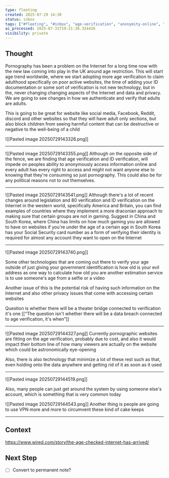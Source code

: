 ```yaml
---
type: fleeting
created: 2025-07-29 14:30
status: inbox
tags: ["#fleeting", "#inbox", "age-verification", "anonymity-online", "government-identification", "identity-verification", "internet-regulation", "online-pornography"]
ai_processed: 2025-07-31T19:21:38.324426
visibility: private
---
```

<!--
NOTE: This file uses a static date for validation. For new notes, use:
created: 2025-07-29 14:30
-->

## Thought  
Pornography has been a problem on the Internet for a long time now with the new law coming into play in the UK around age restriction. This will start age trend worldwide, where we start adopting more age verification to claim adulthood specifically on poor active websites, the time of adding your ID documentation or some sort of verification is not new technology, but in the, never changing changing aspects of the Internet and data and privacy. We are going to see changes in how we authenticate and verify that adults are adults. 

This is going to be great for website like social media, Facebook, Reddit, discord and other websites so that they will have adult only sections, but also block children from seeing harmful content that can be destructive or negative to the well-being of a child

![[Pasted image 20250729143326.png]]

---
![[Pasted image 20250729143355.png]]
Although on the opposite side of the fence, we are finding that age verification and ID verification, will impede on peoples ability to anonymously access information online and every adult has every right to access and might not want anyone else to knowing that they're consuming so just pornography. This could also be for any political reasons not to out themselves.

---


![[Pasted image 20250729143541.png]]
Although there's a lot of recent changes around legislation and 80 verification and ID verification on the Internet in the western world, specifically America and Britain, you can find examples of countries where they implement a more draconian approach to making sure that certain groups are not in gaming. Suggest in China and South Korea, where China has limits on how much gaming you are allowed to have on websites if you're under the age of a certain age in South Korea has your Social Security card number as a form of verifying their identity is required for almost any account they want to open on the Internet

---

![[Pasted image 20250729143740.png]]

Some other technologies that are coming out there to verify your age outside of just giving your government identification is how old is your evil address as one way to calculate how old you are another estimation service is to use someone's age from a selfie or a video

Another issue of this is the potential risk of having such information on the Internet and also other privacy issues that come with accessing certain websites

Question is whether there will be a theater bridge connected to verification it's one
[[“The question isn't whether there will be a data breach connected to age verification, it's when”]]

---
![[Pasted image 20250729144327.png]]
Currently pornographic websites are fitting on the age verification, probably due to cost, and also it would impact their bottom line of how many viewers are actually on the website which could be astronomically eye-opening

Also, there is also technology that minimize a lot of these rest such as that, even holding onto the data anywhere and getting rid of it as soon as it used

---

![[Pasted image 20250729144519.png]]

Also, many people can just get around the system by using someone else's account, which is something that is very common today

![[Pasted image 20250729144543.png]]
Another thing is people are going to use VPN more and more to circumvent these kind of cake keeps


---

## Context  
https://www.wired.com/story/the-age-checked-internet-has-arrived/

## Next Step  
- [ ] Convert to permanent note?
